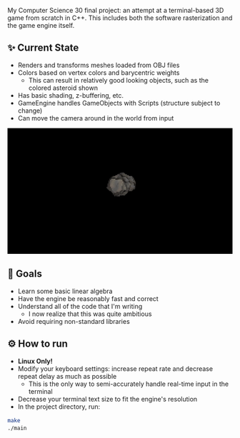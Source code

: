 My Computer Science 30 final project: an attempt at a terminal-based 3D game from scratch in C++. This includes both the software rasterization and the game engine itself.

## ✨ Current State

- Renders and transforms meshes loaded from OBJ files
- Colors based on vertex colors and barycentric weights
    - This can result in relatively good looking objects, such as the colored asteroid shown
- Has basic shading, z-buffering, etc.
- GameEngine handles GameObjects with Scripts (structure subject to change)
- Can move the camera around in the world from input

![Moving camera with asteroid on screen](github/6-7-2025-moving.gif)

## 🎯 Goals
- Learn some basic linear algebra
- Have the engine be reasonably fast and correct
- Understand all of the code that I'm writing
    - I now realize that this was quite ambitious
- Avoid requiring non-standard libraries

## ⚙️ How to run
- **Linux Only!**
- Modify your keyboard settings: increase repeat rate and decrease repeat delay as much as possible
    - This is the only way to semi-accurately handle real-time input in the terminal
- Decrease your terminal text size to fit the engine's resolution
- In the project directory, run:
```bash
make
./main
```
